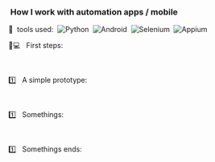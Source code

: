 ### &nbsp;How I work with automation apps / mobile 

🔨&nbsp; tools used:&nbsp;
![Python](https://img.shields.io/badge/-Python-FC6D26?style=flat&logo=Python)&nbsp;
![Android](http://img.shields.io/badge/-Android-3DDC84?style=flat-square&logo=android&logoColor=ffffff)&nbsp;
![Selenium](https://img.shields.io/badge/-Selenium-FFFFFF?style=flat&logo=Selenium)&nbsp;
![Appium](https://img.shields.io/badge/-Appium-0D96F6?style=flat&logo=appium)&nbsp;


📱💻 &nbsp; First steps: &nbsp;


 &nbsp;  &nbsp;

   

1️⃣  &nbsp; A simple prototype:

 &nbsp;

1️⃣  &nbsp; Somethings:

 &nbsp;

1️⃣  &nbsp; Somethings ends:

 &nbsp;
